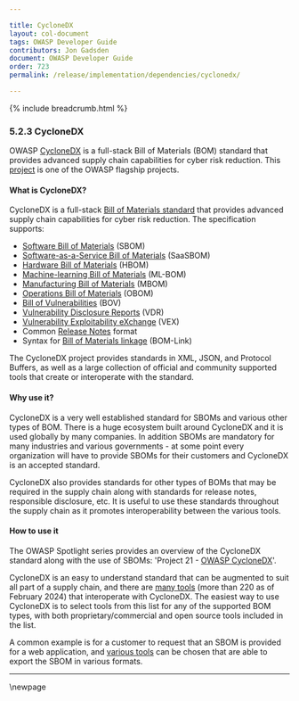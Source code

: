 ```yaml
---

title: CycloneDX
layout: col-document
tags: OWASP Developer Guide
contributors: Jon Gadsden
document: OWASP Developer Guide
order: 723
permalink: /release/implementation/dependencies/cyclonedx/

---
```


{% include breadcrumb.html %}

### 5.2.3 CycloneDX

OWASP [CycloneDX][cyclonedx] is a full-stack Bill of Materials (BOM) standard
that provides advanced supply chain capabilities for cyber risk reduction.
This [project][cyclonedx-project] is one of the OWASP flagship projects.

#### What is CycloneDX?

CycloneDX is a full-stack [Bill of Materials standard][cyclonedx-spec] that provides advanced supply chain capabilities
for cyber risk reduction. The specification supports:

* [Software Bill of Materials][cyclonedx-sbom] (SBOM)
* [Software-as-a-Service Bill of Materials][cyclonedx-saasbom] (SaaSBOM)
* [Hardware Bill of Materials][cyclonedx-hbom] (HBOM)
* [Machine-learning Bill of Materials][cyclonedx-mlbom] (ML-BOM)
* [Manufacturing Bill of Materials][cyclonedx-mbom] (MBOM)
* [Operations Bill of Materials][cyclonedx-obom] (OBOM)
* [Bill of Vulnerabilities][cyclonedx-bov] (BOV)
* [Vulnerability Disclosure Reports][cyclonedx-vdr] (VDR)
* [Vulnerability Exploitability eXchange][cyclonedx-vex] (VEX)
* Common [Release Notes][cyclonedx-notes] format
* Syntax for [Bill of Materials linkage][cyclonedx-bomlink] (BOM-Link)

The CycloneDX project provides standards in XML, JSON, and Protocol Buffers,
as well as a large collection of official and community supported tools that create or interoperate with the standard.

#### Why use it?

CycloneDX is a very well established standard for SBOMs and various other types of BOM.
There is a huge ecosystem built around CycloneDX and it is used globally by many companies.
In addition SBOMs are mandatory for many industries and various governments - at some point every organization
will have to provide SBOMs for their customers and CycloneDX is an accepted standard.

CycloneDX also provides standards for other types of BOMs that may be required in the supply chain
along with standards for release notes, responsible disclosure, etc.
It is useful to use these standards throughout the supply chain as it promotes interoperability between the various tools.

#### How to use it

The OWASP Spotlight series provides an overview of the CycloneDX standard along with the use of SBOMs:
'Project 21 - [OWASP CycloneDX][spotlight21]'.

CycloneDX is an easy to understand standard that can be augmented to suit all part of a supply chain,
and there are [many tools][cyclonedx-tools] (more than 220 as of February 2024) that interoperate with CycloneDX.
The easiest way to use CycloneDX is to select tools from this list for any of the supported BOM types,
with both proprietary/commercial and open source tools included in the list.

A common example is for a customer to request that an SBOM is provided for a web application,
and [various tools][cyclonedx-tools] can be chosen that are able to export the SBOM in various formats.

----

[cyclonedx]: https://cyclonedx.org/
[cyclonedx-bomlink]: https://cyclonedx.org/capabilities/bomlink/
[cyclonedx-bov]: https://cyclonedx.org/capabilities/bov/
[cyclonedx-hbom]: https://cyclonedx.org/capabilities/hbom/
[cyclonedx-mbom]: https://cyclonedx.org/capabilities/mbom/
[cyclonedx-mlbom]: https://cyclonedx.org/capabilities/mlbom/
[cyclonedx-notes]: https://cyclonedx.org/capabilities/release-notes/
[cyclonedx-obom]: https://cyclonedx.org/capabilities/obom/
[cyclonedx-project]: https://owasp.org/www-project-cyclonedx/
[cyclonedx-saasbom]: https://cyclonedx.org/capabilities/saasbom/
[cyclonedx-sbom]: https://cyclonedx.org/capabilities/sbom/
[cyclonedx-spec]: https://cyclonedx.org/specification/overview/
[cyclonedx-tools]: https://cyclonedx.org/tool-center/
[cyclonedx-vdr]: https://cyclonedx.org/capabilities/vdr/
[cyclonedx-vex]: https://cyclonedx.org/capabilities/vex/
[spotlight21]: https://youtu.be/qEG6cxwl8os

\newpage
